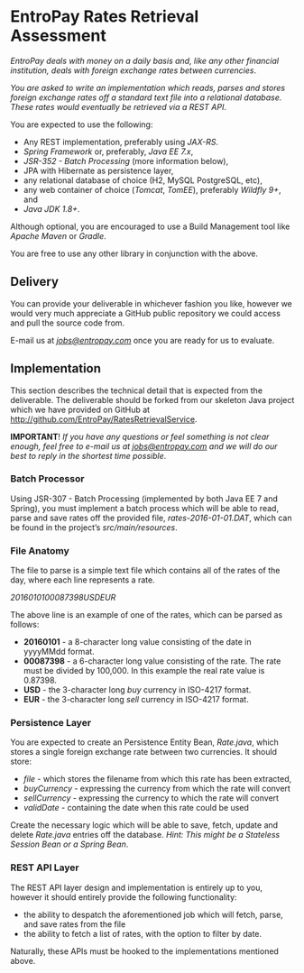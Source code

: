 # EntroPay Rates Retrieval Assessment

*EntroPay deals with money on a daily basis and, like any other financial institution, deals with foreign exchange rates between currencies*.

*You are asked to write an implementation which reads, parses and stores foreign exchange rates off a standard text file into a relational database. These rates would eventually be retrieved via a REST API*.


You are expected to use the following:
- Any REST implementation, preferably using *JAX-RS*.
- *Spring Framework* or, preferably, *Java EE 7.x*,
- *JSR-352 - Batch Processing* (more information below),
- JPA with Hibernate as persistence layer,
- any relational database of choice (H2, MySQL PostgreSQL, etc),
- any web container of choice (*Tomcat*, *TomEE*), preferably *Wildfly 9+*, and
- *Java JDK 1.8+*.

Although optional, you are encouraged to use a Build Management tool like *Apache Maven* or *Gradle*.

You are free to use any other library in conjunction with the above.

## Delivery
You can provide your deliverable in whichever fashion you like, however we would very much appreciate a GitHub public repository we could access and pull the source code from.
  
E-mail us at *jobs@entropay.com* once you are ready for us to evaluate.

## Implementation

This section describes the technical detail that is expected from the deliverable. The deliverable should be forked from our skeleton Java project which we have provided on GitHub at http://github.com/EntroPay/RatesRetrievalService.

**IMPORTANT**! *If you have any questions or feel something is not clear enough, feel free to e-mail us at jobs@entropay.com and we will do our best to reply in the shortest time possible*.

### Batch Processor
Using JSR-307 - Batch Processing (implemented by both Java EE 7 and Spring), you must implement a batch process which will be able to read, parse and save rates off the provided file, *rates-2016-01-01.DAT*, which can be found in the project’s *src/main/resources*.

### File Anatomy
The file to parse is a simple text file which contains all of the rates of the day, where each line represents a rate.

*2016010100087398USDEUR*

The above line is an example of one of the rates, which can be parsed as follows:
- **20160101** - a 8-character long value consisting of the date in yyyyMMdd format.
- **00087398** - a 6-character long value consisting of the rate. The rate must be divided by 100,000. In this example the real rate value is 0.87398.
- **USD** - the 3-character long *buy* currency in ISO-4217 format.
- **EUR** - the 3-character long *sell* currency in ISO-4217 format.

### Persistence Layer
You are expected to create an Persistence Entity Bean, *Rate.java*, which stores a single foreign exchange rate between two currencies. It should store:

- *file* - which stores the filename from which this rate has been extracted,
- *buyCurrency* - expressing the currency from which the rate will convert
- *sellCurrency* - expressing the currency to which the rate will convert
- *validDate* - containing the date when this rate could be used

Create the necessary logic which will be able to save, fetch, update and delete *Rate.java* entries off the database. *Hint: This might be a Stateless Session Bean or a Spring Bean*.

### REST API Layer
The REST API layer design and implementation is entirely up to you, however it should entirely provide the following functionality:
- the ability to despatch the aforementioned job which will fetch, parse, and save rates from the file
- the ability to fetch a list of rates, with the option to filter by date.

Naturally, these APIs must be hooked to the implementations mentioned above.
